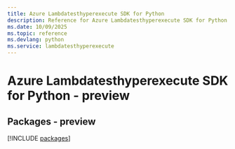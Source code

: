 ```yaml
---
title: Azure Lambdatesthyperexecute SDK for Python
description: Reference for Azure Lambdatesthyperexecute SDK for Python
ms.date: 10/09/2025
ms.topic: reference
ms.devlang: python
ms.service: lambdatesthyperexecute
---
```

# Azure Lambdatesthyperexecute SDK for Python - preview
## Packages - preview
[!INCLUDE [packages](lambdatesthyperexecute-index.md)]